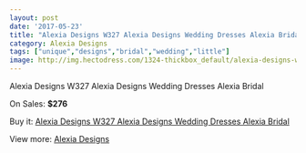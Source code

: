 ```yaml
---
layout: post
date: '2017-05-23'
title: "Alexia Designs W327 Alexia Designs Wedding Dresses Alexia Bridal"
category: Alexia Designs
tags: ["unique","designs","bridal","wedding","little"]
image: http://img.hectodress.com/1324-thickbox_default/alexia-designs-w327-alexia-designs-wedding-dresses-alexia-bridal.jpg
---
```

Alexia Designs W327 Alexia Designs Wedding Dresses Alexia Bridal

On Sales: **$276**
<a href="https://www.hectodress.com/alexia-designs/816-alexia-designs-w327-alexia-designs-wedding-dresses-alexia-bridal.html"><amp-img layout="responsive" width="600" height="600" src="//img.hectodress.com/1324-thickbox_default/alexia-designs-w327-alexia-designs-wedding-dresses-alexia-bridal.jpg" alt="Alexia Designs W327 Alexia Designs Wedding Dresses Alexia Bridal 0" /></a>
<a href="https://www.hectodress.com/alexia-designs/816-alexia-designs-w327-alexia-designs-wedding-dresses-alexia-bridal.html"><amp-img layout="responsive" width="600" height="600" src="//img.hectodress.com/1325-thickbox_default/alexia-designs-w327-alexia-designs-wedding-dresses-alexia-bridal.jpg" alt="Alexia Designs W327 Alexia Designs Wedding Dresses Alexia Bridal 1" /></a>

Buy it: [Alexia Designs W327 Alexia Designs Wedding Dresses Alexia Bridal](https://www.hectodress.com/alexia-designs/816-alexia-designs-w327-alexia-designs-wedding-dresses-alexia-bridal.html "Alexia Designs W327 Alexia Designs Wedding Dresses Alexia Bridal")

View more: [Alexia Designs](https://www.hectodress.com/11-alexia-designs "Alexia Designs")